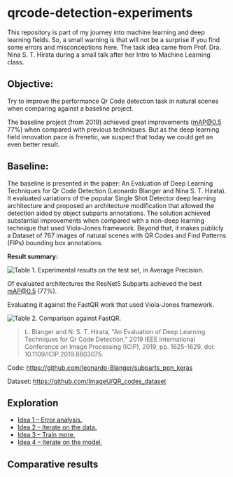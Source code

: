# qrcode-detection-experiments

This repository is part of my journey into machine learning and deep learning fields. So, a small warning is that will not be a surprise if you find some errors and misconceptions here.
The task idea came from Prof. Dra. Nina S. T. Hirata during a small talk after her Intro to Machine Learning class.

## Objective:
Try to improve the performance Qr Code detection task in natural scenes when comparing against a baseline project.

The baseline project (from 2019) achieved great improvements (mAP@0.5 77%) when compared with previous techniques. But as the deep learning field innovation pace is frenetic, we suspect that today we could get an even better result.


## Baseline:
The baseline is presented in the paper: An Evaluation of Deep Learning Techniques for Qr Code Detection (Leonardo Blanger and Nina S. T. Hirata). It evaluated variations of the popular Single Shot Detector deep learning architecture and proposed an architecture modification that allowed the detection aided by object subparts annotations. The solution achieved substantial improvements when compared with a non-deep learning technique that used Viola-Jones framework. Beyond that, it makes publicly a Dataset of 767 images of natural scenes with QR Codes and Find Patterns (FIPs) bounding box annotations.

**Result summary:**

![Table 1. Experimental results on the test set, in Average Precision.](/report/img/00_readme_001.png "Table 1. Experimental results on the test set, in Average Precision.")

Of evaluated architectures the ResNet5 Subparts achieved the best mAP@0.5 (77%).

Evaluating it against the FastQR work that used Viola-Jones framework.

![Table 2. Comparison against FastQR.](/report/img/00_readme_002.png "Table 2 Comparison against FastQR.")


> L. Blanger and N. S. T. Hirata, "An Evaluation of Deep Learning Techniques for Qr Code Detection," 2019 IEEE International Conference on Image Processing (ICIP), 2019, pp. 1625-1629, doi: 10.1109/ICIP.2019.8803075.

Code: https://github.com/leonardo-Blanger/subparts_ppn_keras

Dataset: https://github.com/ImageU/QR_codes_dataset


## Exploration

- [Idea 1 – Error analysis.](/report/01-erroranalysis.md)
- [Idea 2 – Iterate on the data.](/report/02-iterateondata.md)
- [Idea 3 – Train more.](/report/03-moretraining)
- [Idea 4 – Iterate on the model.](/report/04-iterateonmodel.md)


## Comparative results



